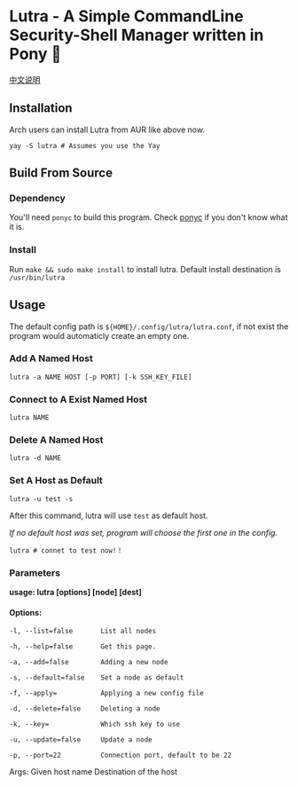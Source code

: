 # Lutra - A Simple CommandLine Security-Shell Manager written in Pony 🐴

[中文说明](./README.zh.md)

## Installation

Arch users can install Lutra from AUR like above now.
```shell
yay -S lutra # Assumes you use the Yay
```

## Build From Source

### Dependency

You'll need `ponyc` to build this program. Check [ponyc](https://github.com/ponylang/ponyc) if you don't know what it is.

### Install

Run `make && sudo make install` to install lutra. Default install destination is `/usr/bin/lutra`

## Usage

The default config path is `${HOME}/.config/lutra/lutra.conf`, if not exist the program would automaticly create an empty one.

### Add A Named Host

`lutra -a NAME HOST [-p PORT] [-k SSH_KEY_FILE]`

### Connect to A Exist Named Host

`lutra NAME`

### Delete A Named Host

`lutra -d NAME`

### Set A Host as Default

`lutra -u test -s`

After this command, lutra will use `test` as default host.

*If no default host was set, program will choose the first one in the config.*

`lutra # connet to test now!！`


### Parameters

**usage: lutra [options] [node] [dest]**

#### Options:

	-l, --list=false       List all nodes
	
	-h, --help=false       Get this page.
	
	-a, --add=false        Adding a new node
	
	-s, --default=false    Set a node as default
	
	-f, --apply=           Applying a new config file
	
	-d, --delete=false     Deleting a node
	
	-k, --key=             Which ssh key to use
	
	-u, --update=false     Update a node
	
	-p, --port=22          Connection port, default to be 22
	
Args:
   <node>    Given host name
   <dest>    Destination of the host
